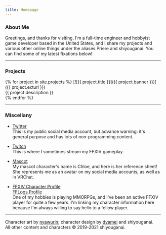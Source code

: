 ```yaml
---
title: Homepage
---
```


### About Me

Greetings, and thanks for visiting. I'm a full-time engineer and hobbyist game developer based in the United States, and I share my projects and various other online things under the aliases Priere and shiyouganai. You can find some of my latest fixations below!

---

### Projects

{% for project in site.projects %}
[![{{ project.title }}]({{ project.banner }})]({{ project.exturl }})  
{{ project.description }}  
{% endfor %}

---

### Miscellany

* [Twitter](https://twitter.com/shiyouganai)  
  This is my public social media account, but advance warning: it's general purpose and has lots of non-programming content.
  
* [Twitch](https://www.twitch.tv/priere__)  
  This is where I sometimes stream my FFXIV gameplay.
  
* [Mascot](/assets/chloe_main_reference_2200x1600.png)  
  My mascot character's name is Chloe, and here is her reference sheet! She represents me as an avatar on my social media accounts, as well as in VRChat.
  
* [FFXIV Character Profile](https://na.finalfantasyxiv.com/lodestone/character/10232780/)  
  [FFLogs Profile](https://www.fflogs.com/character/na/cactuar/priere%20d'enpa)  
  One of my hobbies is playing MMORPGs, and I've been an active FFXIV player for quite a few years. I'm linking my character information here because I'm always willing to say hello to a fellow player.

---

Character art by [nyawurin](https://twitter.com/nyawurin); character design by [dvamei](https://twitter.com/dvamei) and shiyouganai.  
All other content and characters &copy; 2019-2021 shiyouganai.
